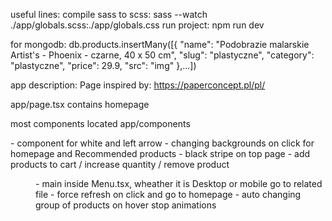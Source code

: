 useful lines:
compile sass to scss:
sass --watch ./app/globals.scss:./app/globals.css
run project:
npm run dev

for mongodb:
db.products.insertMany([{
"name": "Podobrazie malarskie Artist's - Phoenix - czarne, 40 x 50 cm",
"slug": "plastyczne",
"category": "plastyczne",
"price": 29.9,
"src": "img"
},...])

app description:
Page inspired by: https://paperconcept.pl/pl/

app/page.tsx contains homepage

most components located
app/components

<Arrow/> - component for white and left arrow - changing backgrounds on click for homepage and Recommended products
<DeliveryInfo/> - black stripe on top page
<GlobalRedux/> - add products to cart / increase quantity / remove product

<Menu> - main inside Menu.tsx, wheather it is Desktop or mobile go to related file
<Logo/> - force refresh on click and go to homepage
<Recommended/> - auto changing group of products on hover stop animations
